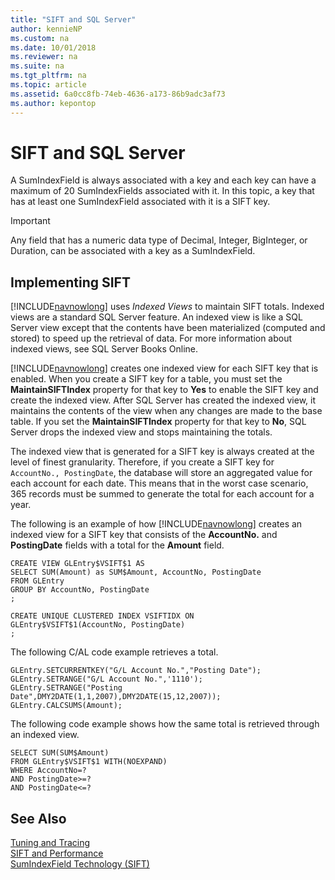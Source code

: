 ```yaml
---
title: "SIFT and SQL Server"
author: kennieNP
ms.custom: na
ms.date: 10/01/2018
ms.reviewer: na
ms.suite: na
ms.tgt_pltfrm: na
ms.topic: article
ms.assetid: 6a0cc8fb-74eb-4636-a173-86b9adc3af73
ms.author: kepontop
---
```

# SIFT and SQL Server
A SumIndexField is always associated with a key and each key can have a maximum of 20 SumIndexFields associated with it. In this topic, a key that has at least one SumIndexField associated with it is a SIFT key.  

> [!IMPORTANT]  
>  Any field that has a numeric data type of Decimal, Integer, BigInteger, or Duration, can be associated with a key as a SumIndexField.  

## Implementing SIFT  
 [!INCLUDE[navnowlong](includes/navnowlong_md.md)] uses *Indexed Views* to maintain SIFT totals. Indexed views are a standard SQL Server feature. An indexed view is like a SQL Server view except that the contents have been materialized \(computed and stored\) to speed up the retrieval of data. For more information about indexed views, see SQL Server Books Online.  

 [!INCLUDE[navnowlong](includes/navnowlong_md.md)] creates one indexed view for each SIFT key that is enabled. When you create a SIFT key for a table, you must set the **MaintainSIFTIndex** property for that key to **Yes** to enable the SIFT key and create the indexed view. After SQL Server has created the indexed view, it maintains the contents of the view when any changes are made to the base table. If you set the **MaintainSIFTIndex** property for that key to **No**, SQL Server drops the indexed view and stops maintaining the totals.  

 The indexed view that is generated for a SIFT key is always created at the level of finest granularity. Therefore, if you create a SIFT key for `AccountNo., PostingDate`, the database will store an aggregated value for each account for each date. This means that in the worst case scenario, 365 records must be summed to generate the total for each account for a year.  

 The following is an example of how [!INCLUDE[navnowlong](includes/navnowlong_md.md)] creates an indexed view for a SIFT key that consists of the **AccountNo.** and **PostingDate** fields with a total for the **Amount** field.  

```  
CREATE VIEW GLEntry$VSIFT$1 AS
SELECT SUM(Amount) as SUM$Amount, AccountNo, PostingDate
FROM GLEntry
GROUP BY AccountNo, PostingDate  
;

CREATE UNIQUE CLUSTERED INDEX VSIFTIDX ON  
GLEntry$VSIFT$1(AccountNo, PostingDate)  
;
```  

 The following C/AL code example retrieves a total.  

```  
GLEntry.SETCURRENTKEY("G/L Account No.","Posting Date");  
GLEntry.SETRANGE("G/L Account No.",'1110');  
GLEntry.SETRANGE("Posting Date",DMY2DATE(1,1,2007),DMY2DATE(15,12,2007));  
GLEntry.CALCSUMS(Amount); 
```  

 The following code example shows how the same total is retrieved through an indexed view.  

```  
SELECT SUM(SUM$Amount)
FROM GLEntry$VSIFT$1 WITH(NOEXPAND)
WHERE AccountNo=?
AND PostingDate>=?
AND PostingDate<=?  
```  

## See Also  
 [Tuning and Tracing](Tuning-and-Tracing.md)   
 [SIFT and Performance](SIFT-and-Performance.md)   
 [SumIndexField Technology \(SIFT\)](SumIndexField-Technology--SIFT-.md)  
